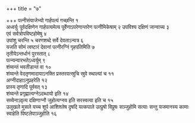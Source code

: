 +++
title = "७"

+++
पत्नीसंयाजेभ्यो गार्हपत्यं गच्छन्ति १  
अध्वर्युः पूर्वदक्षिणेन गार्हपत्यमेत्य पूर्वेणाऽपरेणान्तरेण पत्नीमिकेषाम् २ उपविश्य दक्षिणं जान्वाच्य ३  
एवं सर्वत्रोपविष्टहोमेषु ४  
उपांशु चरन्ति ५ चरणशब्दे सर्वे देवताऽन्यत्र ६  
यजति सोमं त्वष्टारं देवानां पत्नीरग्निं गृहपतिमिति ७  
तृतीयेऽन्तर्धानं पुरस्तात् ८  
पत्न्यन्वारभतेऽध्वर्युम् ९  
शंय्वन्तं भवतीडान्तं वा १०  
शंय्वन्ते वेदतृणमादायाऽनक्ति प्रस्तरवत्स्रुचि स्रुवे स्थाल्यां च ११  
अग्नीदाहाऽनुप्रहरेति १२  
प्रास्य तृणादि पूर्ववत् १३  
शंय्वन्ते प्रगृह्णात्यग्नेऽदब्धायो इति १४  
सव्येनाऽवृत्य दक्षिणाग्नौ जुहोत्यग्नय इति सरस्वत्या इति च १५  
उलूखले मुसले यच्च शूर्प आशिश्लेष दृषदि यत्कपाले उत्प्रुषो विप्रुषः सञ्जुहोमि सत्याः सन्तु यजमानस्य कामाः स्वाहेति पिष्टलेपाञ्जुहोति १६  
